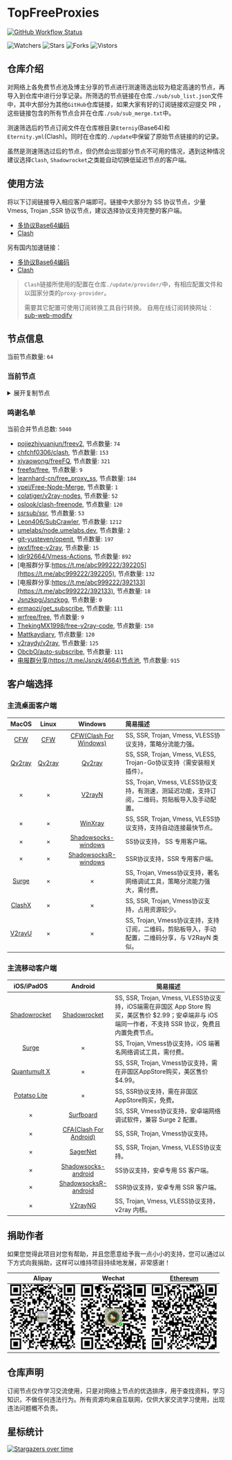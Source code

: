 # TopFreeProxies
[![GitHub Workflow Status](https://img.shields.io/github/workflow/status/alanbobs999/topfreeproxies/sub_merge?label=sub_merge)](https://github.com/alanbobs999/TopFreeProxies/actions/workflows/sub_merge.yml) 

![Watchers](https://img.shields.io/github/watchers/alanbobs999/topfreeproxies) ![Stars](https://img.shields.io/github/stars/alanbobs999/topfreeproxies) ![Forks](https://img.shields.io/github/forks/alanbobs999/topfreeproxies) ![Vistors](https://visitor-badge.laobi.icu/badge?page_id=alanbobs999.topfreeproxies)

## 仓库介绍
对网络上各免费节点池及博主分享的节点进行测速筛选出较为稳定高速的节点，再导入到仓库中进行分享记录。所筛选的节点链接在仓库`./sub/sub_list.json`文件中，其中大部分为其他`GitHub`仓库链接，如果大家有好的订阅链接欢迎提交 PR ，这些链接包含的所有节点合并在仓库`./sub/sub_merge.txt`中。

测速筛选后的节点订阅文件在仓库根目录`Eterniy`(Base64)和`Eternity.yml`(Clash)。同时在仓库的`./update`中保留了原始节点链接的的记录。

虽然是测速筛选过后的节点，但仍然会出现部分节点不可用的情况，遇到这种情况建议选择`Clash`, `Shadowrocket`之类能自动切换低延迟节点的客户端。

## 使用方法
将以下订阅链接导入相应客户端即可。链接中大部分为 SS 协议节点，少量 Vmess, Trojan ,SSR 协议节点，建议选择协议支持完整的客户端。

- [多协议Base64编码](https://raw.githubusercontent.com/alanbobs999/TopFreeProxies/master/Eternity)
- [Clash](https://raw.githubusercontent.com/alanbobs999/TopFreeProxies/master/Eternity.yml)

另有国内加速链接：

- [多协议Base64编码](https://raw.fastgit.org/alanbobs999/TopFreeProxies/master/Eternity)
- [Clash](https://raw.fastgit.org/alanbobs999/TopFreeProxies/master/Eternity.yml)

>`Clash`链接所使用的配置在仓库`./update/provider/`中，有相应配置文件和以国家分类的`proxy-provider`。
>
>需要其它配置可使用订阅转换工具自行转换。
>自用在线订阅转换网址：[sub-web-modify](https://sub.v1.mk/)

## 节点信息
当前节点数量: `64`
### 当前节点
<details>
  <summary>展开复制节点</summary>

    vmess://ewogICJ2IjogMiwKICAicHMiOiAi8J+HpvCfh7ZDSC0xNTIuNjcuNzkuNjUtMDAiLAogICJhZGQiOiAic3cub3JhY2xldXNhLm1sIiwKICAicG9ydCI6IDIwNTMsCiAgImlkIjogIjBiOTdhOWIxLWE2NzEtNGIzMi1hMDJlLTE3ODUwYTQ2NmZkYyIsCiAgImFpZCI6IDAsCiAgInNjeSI6ICJhdXRvIiwKICAibmV0IjogIndzIiwKICAidHlwZSI6IG51bGwsCiAgImhvc3QiOiAic3cub3JhY2xldXNhLm1sIiwKICAicGF0aCI6ICIvIiwKICAidGxzIjogZmFsc2UsCiAgInNuaSI6ICIiCn0=
    vmess://ewogICJ2IjogMiwKICAicHMiOiAi8J+PgVJFTEFZLTE3Mi42Ny4xODQuMjMtMDEiLAogICJhZGQiOiAidmlyMi5vcmFjbGV1c2EubWwiLAogICJwb3J0IjogMjA1MywKICAiaWQiOiAiMGI5N2E5YjEtYTY3MS00YjMyLWEwMmUtMTc4NTBhNDY2ZmRjIiwKICAiYWlkIjogMCwKICAic2N5IjogImF1dG8iLAogICJuZXQiOiAid3MiLAogICJ0eXBlIjogbnVsbCwKICAiaG9zdCI6ICJ2aXIyLm9yYWNsZXVzYS5tbCIsCiAgInBhdGgiOiAiLyIsCiAgInRscyI6IGZhbHNlLAogICJzbmkiOiAiIgp9
    vmess://ewogICJ2IjogMiwKICAicHMiOiAi8J+PgVJFTEFZLTEwNC4yMS4yMy42NS0wMiIsCiAgImFkZCI6ICJnb25neWlqcDIueWlnZXdlaXpodWFuZy5jb20iLAogICJwb3J0IjogMjA5NiwKICAiaWQiOiAiYTk0NDQ2ZTMtYmU5Yy00MjQwLTliZGYtOWI4ODE1NWE3ZWI0IiwKICAiYWlkIjogMCwKICAic2N5IjogImF1dG8iLAogICJuZXQiOiAid3MiLAogICJ0eXBlIjogbnVsbCwKICAiaG9zdCI6ICJnb25neWlqcDIueWlnZXdlaXpodWFuZy5jb20iLAogICJwYXRoIjogIi8iLAogICJ0bHMiOiBmYWxzZSwKICAic25pIjogIiIKfQ==
    vmess://ewogICJ2IjogMiwKICAicHMiOiAi8J+HuvCfh7hVUy0yMDkuOTQuNTYuMTUyLTAzIiwKICAiYWRkIjogIjIwOS45NC41Ni4xNTIiLAogICJwb3J0IjogNDQzLAogICJpZCI6ICIzMDMzZTE1Ny1mZGMzLTQ3YzAtYWUzMi1mYzRmZTY1ZmM2NGQiLAogICJhaWQiOiAwLAogICJzY3kiOiAiYXV0byIsCiAgIm5ldCI6ICJ3cyIsCiAgInR5cGUiOiBudWxsLAogICJob3N0IjogIjIwOS45NC41Ni4xNTIiLAogICJwYXRoIjogIi85YXBRYWJ5ZzlsZSIsCiAgInRscyI6IGZhbHNlLAogICJzbmkiOiAiIgp9
    vmess://ewogICJ2IjogMiwKICAicHMiOiAi8J+HufCfh7xUVy0xMTEuMjUwLjE5MC4xMTMtMDQiLAogICJhZGQiOiAidHcxLm5vZHJvcC5iaWtlIiwKICAicG9ydCI6IDgwLAogICJpZCI6ICIzZWZhM2I2ZS01NzFlLTQ5MmQtYmEzYS02NjY2M2Q1MzZlODYiLAogICJhaWQiOiAwLAogICJzY3kiOiAiYXV0byIsCiAgIm5ldCI6ICJ3cyIsCiAgInR5cGUiOiBudWxsLAogICJob3N0IjogInR3MS5ub2Ryb3AuYmlrZSIsCiAgInBhdGgiOiAiLyIsCiAgInRscyI6IGZhbHNlLAogICJzbmkiOiAiIgp9
    ss://YWVzLTI1Ni1nY206a0RXdlhZWm9UQmNHa0M0QDM4Ljg2LjEzNS4zNjo4ODgy#%F0%9F%87%BA%F0%9F%87%B8US-38.86.135.36-05
    ss://YWVzLTI1Ni1nY206ZTRGQ1dyZ3BramkzUVlAMTcyLjk5LjE5MC45Mjo5MTAy#%F0%9F%87%AC%F0%9F%87%A7GB-172.99.190.92-06
    ss://YWVzLTI1Ni1nY206WEtGS2wyclVMaklwNzRAMTM0LjE5NS4xOTYuNjg6ODAwOA==#%F0%9F%87%A8%F0%9F%87%A6CA-134.195.196.68-07
    ss://YWVzLTI1Ni1nY206S2l4THZLendqZWtHMDBybUAxMzQuMTk1LjE5Ni42ODo1NTAw#%F0%9F%87%A8%F0%9F%87%A6CA-134.195.196.68-08
    ss://YWVzLTI1Ni1nY206ZTRGQ1dyZ3BramkzUVlAMTM0LjE5NS4xOTYuMzo5MTAy#%F0%9F%87%A8%F0%9F%87%A6CA-134.195.196.3-09
    ss://YWVzLTI1Ni1nY206UmV4bkJnVTdFVjVBRHhHQDE3Mi45OS4xOTAuOTI6NzAwMg==#%F0%9F%87%AC%F0%9F%87%A7GB-172.99.190.92-10
    ss://cmM0LW1kNTpwYXNzaW5mbzEyM0AxMTcuMjguMjQzLjIyMDo4MjIz#%F0%9F%87%AD%F0%9F%87%B0HK-117.28.243.220-11
    trojan://1b693eb3-3241-362a-9001-5b503789cfbe@183.240.132.27:21223?allowInsecure=1#%F0%9F%87%AD%F0%9F%87%B0HK-183.240.132.27-12
    trojan://1b693eb3-3241-362a-9001-5b503789cfbe@183.240.132.27:20227?allowInsecure=1#%F0%9F%87%AD%F0%9F%87%B0HK-183.240.132.27-13
    trojan://22e7ebb2dc8ab524@106.75.233.91:3389?allowInsecure=1#%F0%9F%87%AD%F0%9F%87%B0HK-106.75.233.91-14
    trojan://cd39f62aed7b90f6@60.249.3.231:3389?allowInsecure=1#%F0%9F%87%B9%F0%9F%87%BCTW-60.249.3.231-15
    trojan://cd39f62aed7b90f6@60.249.3.125:3389?allowInsecure=1#%F0%9F%87%B9%F0%9F%87%BCTW-60.249.3.125-16
    trojan://1b693eb3-3241-362a-9001-5b503789cfbe@g6.gs1024.com:61232?allowInsecure=1#%F0%9F%87%AD%F0%9F%87%B0HK-101.67.8.178-17
    trojan://cd39f62aed7b90f6@106.75.233.91:3389?allowInsecure=1#%F0%9F%87%AD%F0%9F%87%B0HK-106.75.233.91-18
    trojan://cd39f62aed7b90f6@20.89.238.230:3389?allowInsecure=1#%F0%9F%87%AF%F0%9F%87%B5JP-20.89.238.230-19
    trojan://22e7ebb2dc8ab524@116.129.253.191:3389?allowInsecure=1#%F0%9F%87%AD%F0%9F%87%B0HK-116.129.253.191-20
    trojan://cd39f62aed7b90f6@106.75.154.24:3389?allowInsecure=1#%F0%9F%87%AD%F0%9F%87%B0HK-106.75.154.24-21
    trojan://22e7ebb2dc8ab524@120.232.192.115:3389?allowInsecure=1#%F0%9F%87%AD%F0%9F%87%B0HK-120.232.192.115-22
    trojan://1b693eb3-3241-362a-9001-5b503789cfbe@iplc.gs1024.com:20227?allowInsecure=1#%F0%9F%87%AD%F0%9F%87%B0HK-183.240.132.27-23
    trojan://1b693eb3-3241-362a-9001-5b503789cfbe@g3.gs1024.com:21224?allowInsecure=1#%F0%9F%87%AD%F0%9F%87%B0HK-183.240.132.27-24
    trojan://22e7ebb2dc8ab524@20.89.238.230:3389?allowInsecure=1#%F0%9F%87%AF%F0%9F%87%B5JP-20.89.238.230-25
    trojan://cd39f62aed7b90f6@123.59.87.29:3389?allowInsecure=1#%F0%9F%87%AD%F0%9F%87%B0HK-123.59.87.29-26
    trojan://22e7ebb2dc8ab524@60.249.3.231:3389?allowInsecure=1#%F0%9F%87%B9%F0%9F%87%BCTW-60.249.3.231-27
    trojan://22e7ebb2dc8ab524@123.59.87.29:3389?allowInsecure=1#%F0%9F%87%AD%F0%9F%87%B0HK-123.59.87.29-28
    trojan://cd39f62aed7b90f6@117.50.106.86:3389?allowInsecure=1#%F0%9F%87%AD%F0%9F%87%B0HK-117.50.106.86-29
    trojan://1b693eb3-3241-362a-9001-5b503789cfbe@g3.gs1024.com:21225?allowInsecure=1#%F0%9F%87%AD%F0%9F%87%B0HK-183.240.132.27-30
    trojan://22e7ebb2dc8ab524@106.75.154.24:3389?allowInsecure=1#%F0%9F%87%AD%F0%9F%87%B0HK-106.75.154.24-31
    trojan://cd39f62aed7b90f6@123.59.72.193:3389?allowInsecure=1#%F0%9F%87%AD%F0%9F%87%B0HK-123.59.72.193-32
    trojan://cd39f62aed7b90f6@116.129.253.191:3389?allowInsecure=1#%F0%9F%87%AD%F0%9F%87%B0HK-116.129.253.191-33
    trojan://22e7ebb2dc8ab524@60.249.3.125:3389?allowInsecure=1#%F0%9F%87%B9%F0%9F%87%BCTW-60.249.3.125-34
    trojan://22e7ebb2dc8ab524@123.59.72.193:3389?allowInsecure=1#%F0%9F%87%AD%F0%9F%87%B0HK-123.59.72.193-35
    trojan://vIl4ReBJj7@185.218.6.227:443?allowInsecure=1#%F0%9F%87%BA%F0%9F%87%B8US-185.218.6.227-36
    trojan://1b693eb3-3241-362a-9001-5b503789cfbe@183.240.132.27:21227?allowInsecure=1#%F0%9F%87%AD%F0%9F%87%B0HK-183.240.132.27-37
    trojan://1b693eb3-3241-362a-9001-5b503789cfbe@g3.gs1024.com:21227?allowInsecure=1#%F0%9F%87%AD%F0%9F%87%B0HK-183.240.132.27-38
    trojan://22e7ebb2dc8ab524@13.70.31.16:3389?allowInsecure=1#%F0%9F%87%AD%F0%9F%87%B0HK-13.70.31.16-39
    trojan://1b693eb3-3241-362a-9001-5b503789cfbe@101.67.8.178:61232?allowInsecure=1#%F0%9F%87%AD%F0%9F%87%B0HK-101.67.8.178-40
    trojan://22e7ebb2dc8ab524@104.208.112.171:3389?allowInsecure=1#%F0%9F%87%AD%F0%9F%87%B0HK-104.208.112.171-41
    trojan://1b693eb3-3241-362a-9001-5b503789cfbe@g9.gs1024.com:61233?allowInsecure=1#%F0%9F%87%AD%F0%9F%87%B0HK-117.185.229.24-42
    trojan://1b693eb3-3241-362a-9001-5b503789cfbe@117.185.229.24:20227?allowInsecure=1#%F0%9F%87%AD%F0%9F%87%B0HK-117.185.229.24-43
    trojan://1b693eb3-3241-362a-9001-5b503789cfbe@117.185.229.24:61233?allowInsecure=1#%F0%9F%87%AD%F0%9F%87%B0HK-117.185.229.24-44
    trojan://1b693eb3-3241-362a-9001-5b503789cfbe@117.185.229.24:21224?allowInsecure=1#%F0%9F%87%AD%F0%9F%87%B0HK-117.185.229.24-45
    trojan://cd39f62aed7b90f6@103.172.116.113:3389?allowInsecure=1#%F0%9F%87%B8%F0%9F%87%ACSG-103.172.116.113-46
    trojan://22e7ebb2dc8ab524@113.31.109.30:3389?allowInsecure=1#%F0%9F%87%AD%F0%9F%87%B0HK-113.31.109.30-47
    trojan://cd39f62aed7b90f6@113.31.109.30:3389?allowInsecure=1#%F0%9F%87%AD%F0%9F%87%B0HK-113.31.109.30-48
    trojan://cd39f62aed7b90f6@5.44.249.43:3389?allowInsecure=1#%F0%9F%87%B8%F0%9F%87%ACSG-5.44.249.43-49
    trojan://cd39f62aed7b90f6@120.132.50.158:3389?allowInsecure=1#%F0%9F%87%AD%F0%9F%87%B0HK-120.132.50.158-50
    trojan://1b693eb3-3241-362a-9001-5b503789cfbe@117.185.229.24:21227?allowInsecure=1#%F0%9F%87%AD%F0%9F%87%B0HK-117.185.229.24-51
    trojan://22e7ebb2dc8ab524@113.31.155.165:3389?allowInsecure=1#%F0%9F%87%AD%F0%9F%87%B0HK-113.31.155.165-52
    trojan://cd39f62aed7b90f6@116.129.253.227:3389?allowInsecure=1#%F0%9F%87%AD%F0%9F%87%B0HK-116.129.253.227-53
    trojan://cd39f62aed7b90f6@116.129.253.134:3389?allowInsecure=1#%F0%9F%87%AD%F0%9F%87%B0HK-116.129.253.134-54
    trojan://4809af3e-b8f2-4f07-9cfb-79d0a7bb1219@s4.upyun.online:12340?allowInsecure=1#%F0%9F%87%AD%F0%9F%87%B0HK-119.188.29.191-55
    trojan://22e7ebb2dc8ab524@116.129.253.134:3389?allowInsecure=1#%F0%9F%87%AD%F0%9F%87%B0HK-116.129.253.134-56
    trojan://22e7ebb2dc8ab524@116.129.253.187:3389?allowInsecure=1#%F0%9F%87%AD%F0%9F%87%B0HK-116.129.253.187-57
    trojan://22e7ebb2dc8ab524@116.129.253.245:3389?allowInsecure=1#%F0%9F%87%AD%F0%9F%87%B0HK-116.129.253.245-58
    trojan://22e7ebb2dc8ab524@116.129.253.201:3389?allowInsecure=1#%F0%9F%87%AD%F0%9F%87%B0HK-116.129.253.201-59
    trojan://22e7ebb2dc8ab524@116.129.253.227:3389?allowInsecure=1#%F0%9F%87%AD%F0%9F%87%B0HK-116.129.253.227-60
    trojan://22e7ebb2dc8ab524@116.129.253.177:3389?allowInsecure=1#%F0%9F%87%AD%F0%9F%87%B0HK-116.129.253.177-61
    trojan://cd39f62aed7b90f6@116.129.253.201:3389?allowInsecure=1#%F0%9F%87%AD%F0%9F%87%B0HK-116.129.253.201-62
    trojan://4809af3e-b8f2-4f07-9cfb-79d0a7bb1219@s2.upyun.online:12340?allowInsecure=1#%F0%9F%87%AD%F0%9F%87%B0HK-119.188.29.191-63
    

</details>

### 鸣谢名单
当前合并节点总数: `5040`
- [pojiezhiyuanjun/freev2](https://github.com/pojiezhiyuanjun/freev2), 节点数量: `74`
- [chfchf0306/clash](https://github.com/chfchf0306/clash), 节点数量: `153`
- [xiyaowong/freeFQ](https://github.com/xiyaowong/freeFQ), 节点数量: `321`
- [freefq/free](https://github.com/freefq/free), 节点数量: `9`
- [learnhard-cn/free_proxy_ss](https://github.com/learnhard-cn/free_proxy_ss), 节点数量: `184`
- [vpei/Free-Node-Merge](https://github.com/vpei/Free-Node-Merge), 节点数量: `1`
- [colatiger/v2ray-nodes](https://github.com/colatiger/v2ray-nodes), 节点数量: `52`
- [oslook/clash-freenode](https://github.com/oslook/clash-freenode), 节点数量: `120`
- [ssrsub/ssr](https://github.com/ssrsub/ssr), 节点数量: `53`
- [Leon406/SubCrawler](https://github.com/Leon406/SubCrawler), 节点数量: `1212`
- [umelabs/node.umelabs.dev](https://github.com/umelabs/node.umelabs.dev), 节点数量: `2`
- [git-yusteven/openit](https://github.com/git-yusteven/openit), 节点数量: `197`
- [iwxf/free-v2ray](https://github.com/iwxf/free-v2ray), 节点数量: `15`
- [ldir92664/Vmess-Actions](https://github.com/ldir92664/Vmess-Actions), 节点数量: `892`
- [电报群分享:https://t.me/abc999222/392205](https://t.me/abc999222/392205), 节点数量: `132`
- [电报群分享:https://t.me/abc999222/392133](https://t.me/abc999222/392133), 节点数量: `18`
- [Jsnzkpg/Jsnzkpg](https://github.com/Jsnzkpg/Jsnzkpg), 节点数量: `0`
- [ermaozi/get_subscribe](https://github.com/ermaozi/get_subscribe), 节点数量: `111`
- [wrfree/free](https://github.com/wrfree/free), 节点数量: `9`
- [ThekingMX1998/free-v2ray-code](https://github.com/ThekingMX1998/free-v2ray-code), 节点数量: `150`
- [Mattkaydiary](https://www.mattkaydiary.com), 节点数量: `120`
- [v2raydy/v2ray](https://github.com/v2raydy/v2ray), 节点数量: `125`
- [ObcbO/auto-subscribe](https://github.com/ObcbO/auto-subscribe), 节点数量: `111`
- [电报群分享(https://t.me/Jsnzk/4664)节点池](https://pool.jinxnet.xyz), 节点数量: `915`

## 客户端选择
### 主流桌面客户端
|                            MacOS                             |                            Linux                             |                           Windows                            | 简易描述                                           |
| :----------------------------------------------------------: | :----------------------------------------------------------: | :----------------------------------------------------------: | :------------------------------------------------- |
| [CFW](https://github.com/Fndroid/clash_for_windows_pkg/releases) | [CFW](https://github.com/Fndroid/clash_for_windows_pkg/releases) | [CFW(Clash For Windows)](https://github.com/Fndroid/clash_for_windows_pkg/releases) | SS, SSR, Trojan, Vmess, VLESS协议支持，策略分流能力强。            |
|     [Qv2ray](https://github.com/Qv2ray/Qv2ray/releases)      |     [Qv2ray](https://github.com/Qv2ray/Qv2ray/releases)      |     [Qv2ray](https://github.com/Qv2ray/Qv2ray/releases)      | SS, SSR, Trojan, Vmess, VLESS, Trojan-Go协议支持（需安装相关插件）。 |
|                              ×                               |                              ×                               |      [V2rayN](https://github.com/2dust/v2rayN/releases)      | SS, Trojan, Vmess, VLESS协议支持，有测速，测延迟功能，支持订阅，二维码，剪贴板导入及手动配置。                 |
|                              ×                               |                              ×                               |    [WinXray](https://github.com/TheMRLL/winxray/releases)    | SS, SSR, Trojan, Vmess, VLESS协议支持，支持自动连接最快节点。            |
|                              ×                               |                              ×                               | [Shadowsocks-windows](https://github.com/shadowsocks/shadowsocks-windows/releases) | SS协议支持， SS 专用客户端。                                       |
|                              ×                               |                              ×                               | [ShadowsocksR-windows](https://github.com/HMBSbige/ShadowsocksR-Windows/releases) | SSR协议支持，SSR 专用客户端。                                      |
|                [Surge](https://nssurge.com/)                 |                              ×                               |                              ×                               | SS, Trojan, Vmess协议支持，著名网络调试工具，策略分流能力强大，需付费。                        |
|   [ClashX](https://github.com/yichengchen/clashX/releases)   |                              ×                               |                              ×                               | SS, SSR, Trojan, Vmess协议支持，占用资源较少。                   |
|      [V2rayU](https://github.com/yanue/V2rayU/releases)      |                              ×                               |                              ×                               | SS, Trojan, Vmess协议支持，支持订阅，二维码，剪贴板导入，手动配置，二维码分享，与 V2RayN 类似。                        |

### 主流移动客户端
|                          iOS/iPadOS                          |                           Android                            | 简易描述                                                     |
| :----------------------------------------------------------: | :----------------------------------------------------------: | ------------------------------------------------------------ |
| [Shadowrocket](https://apps.apple.com/us/app/shadowrocket/id932747118) | [Shadowrocket](https://play.google.com/store/apps/details?id=com.v2cross.proxy) | SS, SSR, Trojan, Vmess, VLESS协议支持，iOS端需在非国区 App Store 购买，美区售价 $2.99；安卓端非与 iOS 端同一作者，不支持 SSR 协议，免费且内置免费节点。 |
|                [Surge](https://nssurge.com/)                 |                              ×                               | SS, Trojan, Vmess协议支持，iOS 端著名网络调试工具，需付费。                                  |
| [Quantumult X](https://apps.apple.com/us/app/quantumult-x/id1443988620) |                              ×                               | SS, SSR, Trojan, Vmess协议支持，需在非国区AppStore购买，美区售价$4.99。 |
| [Potatso Lite](https://apps.apple.com/us/app/potatso-lite/id1239860606) |                              ×                               | SS, SSR协议支持，需在非国区AppStore购买，免费。              |
|                              ×                               | [Surfboard](https://play.google.com/store/apps/details?id=com.getsurfboard) | SS, SSR, Vmess协议支持，安卓端网络调试软件，兼容 Surge 2 配置。 |
|                              ×                               | [CFA(Clash For Android)](https://github.com/Kr328/ClashForAndroid/releases) | SS, SSR, Trojan, Vmess协议支持。                             |
|                              ×                               |  [SagerNet](https://github.com/SagerNet/SagerNet/releases)   | SS, SSR, Trojan, Vmess, VLESS协议支持。                      |
|                              ×                               | [Shadowsocks-android](https://github.com/shadowsocks/shadowsocks-android/releases) | SS协议支持，安卓专用 SS 客户端。                                                 |
|                              ×                               | [ShadowsocksR-android](https://github.com/HMBSbige/ShadowsocksR-Android/releases) | SSR协议支持，安卓专用 SSR 客户端。                                                |
|                              ×                               |     [V2rayNG](https://github.com/2dust/v2rayNG/releases)     | SS, Trojan, Vmess, VLESS协议支持，v2ray 内核。                           |

## 捐助作者
如果您觉得此项目对您有帮助，并且您愿意给予我一点小小的支持，您可以通过以下方式向我捐助，这样可以维持项目持续地发展，非常感谢！

| Alipay | Wechat | [Ethereum](https://etherscan.io/address/0xa7736a92aca8325c1f57664ee9453d465343eabe) |
| :------: | :------: | :------: | 
| <img width="150" src="./utils/donate/alipay.png"> | <img width="150" src="./utils/donate/wechat.png"> | <img width="150" src="./utils/donate/ethereum.png"> | 

## 仓库声明
订阅节点仅作学习交流使用，只是对网络上节点的优选排序，用于查找资料，学习知识，不做任何违法行为。所有资源均来自互联网，仅供大家交流学习使用，出现违法问题概不负责。

## 星标统计
[![Stargazers over time](https://starchart.cc/alanbobs999/TopFreeProxies.svg)](https://starchart.cc/alanbobs999/TopFreeProxies)
